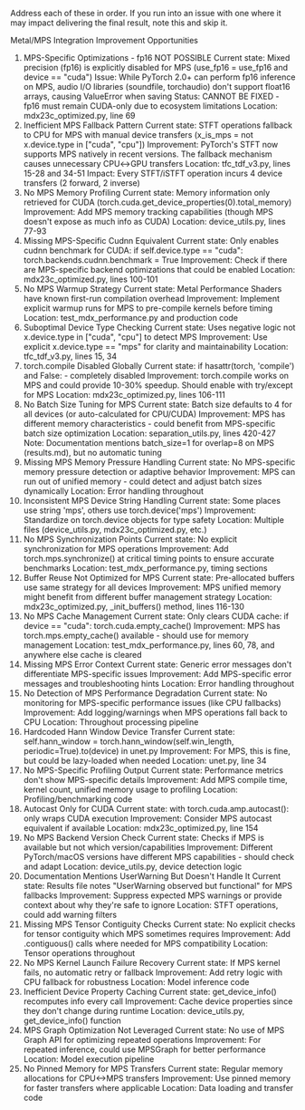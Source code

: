 Address each of these in order. If you run into an issue with one where it may impact delivering the final result, note this and skip it.

Metal/MPS Integration Improvement Opportunities
1. MPS-Specific Optimizations - fp16 NOT POSSIBLE
Current state: Mixed precision (fp16) is explicitly disabled for MPS (use_fp16 = use_fp16 and device == "cuda")
Issue: While PyTorch 2.0+ can perform fp16 inference on MPS, audio I/O libraries (soundfile, torchaudio) don't support float16 arrays, causing ValueError when saving
Status: CANNOT BE FIXED - fp16 must remain CUDA-only due to ecosystem limitations
Location: mdx23c_optimized.py, line 69
2. Inefficient MPS Fallback Pattern
Current state: STFT operations fallback to CPU for MPS with manual device transfers (x_is_mps = not x.device.type in ["cuda", "cpu"])
Improvement: PyTorch's STFT now supports MPS natively in recent versions. The fallback mechanism causes unnecessary CPU↔GPU transfers
Location: tfc_tdf_v3.py, lines 15-28 and 34-51
Impact: Every STFT/iSTFT operation incurs 4 device transfers (2 forward, 2 inverse)
3. No MPS Memory Profiling
Current state: Memory information only retrieved for CUDA (torch.cuda.get_device_properties(0).total_memory)
Improvement: Add MPS memory tracking capabilities (though MPS doesn't expose as much info as CUDA)
Location: device_utils.py, lines 77-93
4. Missing MPS-Specific Cudnn Equivalent
Current state: Only enables cudnn benchmark for CUDA: if self.device.type == "cuda": torch.backends.cudnn.benchmark = True
Improvement: Check if there are MPS-specific backend optimizations that could be enabled
Location: mdx23c_optimized.py, lines 100-101
5. No MPS Warmup Strategy
Current state: Metal Performance Shaders have known first-run compilation overhead
Improvement: Implement explicit warmup runs for MPS to pre-compile kernels before timing
Location: test_mdx_performance.py and production code
6. Suboptimal Device Type Checking
Current state: Uses negative logic not x.device.type in ["cuda", "cpu"] to detect MPS
Improvement: Use explicit x.device.type == "mps" for clarity and maintainability
Location: tfc_tdf_v3.py, lines 15, 34
7. torch.compile Disabled Globally
Current state: if hasattr(torch, 'compile') and False: - completely disabled
Improvement: torch.compile works on MPS and could provide 10-30% speedup. Should enable with try/except for MPS
Location: mdx23c_optimized.py, lines 106-111
8. No Batch Size Tuning for MPS
Current state: Batch size defaults to 4 for all devices (or auto-calculated for CPU/CUDA)
Improvement: MPS has different memory characteristics - could benefit from MPS-specific batch size optimization
Location: separation_utils.py, lines 420-427
Note: Documentation mentions batch_size=1 for overlap=8 on MPS (results.md), but no automatic tuning
9. Missing MPS Memory Pressure Handling
Current state: No MPS-specific memory pressure detection or adaptive behavior
Improvement: MPS can run out of unified memory - could detect and adjust batch sizes dynamically
Location: Error handling throughout
10. Inconsistent MPS Device String Handling
Current state: Some places use string 'mps', others use torch.device('mps')
Improvement: Standardize on torch.device objects for type safety
Location: Multiple files (device_utils.py, mdx23c_optimized.py, etc.)
11. No MPS Synchronization Points
Current state: No explicit synchronization for MPS operations
Improvement: Add torch.mps.synchronize() at critical timing points to ensure accurate benchmarks
Location: test_mdx_performance.py, timing sections
12. Buffer Reuse Not Optimized for MPS
Current state: Pre-allocated buffers use same strategy for all devices
Improvement: MPS unified memory might benefit from different buffer management strategy
Location: mdx23c_optimized.py, _init_buffers() method, lines 116-130
13. No MPS Cache Management
Current state: Only clears CUDA cache: if device == "cuda": torch.cuda.empty_cache()
Improvement: MPS has torch.mps.empty_cache() available - should use for memory management
Location: test_mdx_performance.py, lines 60, 78, and anywhere else cache is cleared
14. Missing MPS Error Context
Current state: Generic error messages don't differentiate MPS-specific issues
Improvement: Add MPS-specific error messages and troubleshooting hints
Location: Error handling throughout
15. No Detection of MPS Performance Degradation
Current state: No monitoring for MPS-specific performance issues (like CPU fallbacks)
Improvement: Add logging/warnings when MPS operations fall back to CPU
Location: Throughout processing pipeline
16. Hardcoded Hann Window Device Transfer
Current state: self.hann_window = torch.hann_window(self.win_length, periodic=True).to(device) in unet.py
Improvement: For MPS, this is fine, but could be lazy-loaded when needed
Location: unet.py, line 34
17. No MPS-Specific Profiling Output
Current state: Performance metrics don't show MPS-specific details
Improvement: Add MPS compile time, kernel count, unified memory usage to profiling
Location: Profiling/benchmarking code
18. Autocast Only for CUDA
Current state: with torch.cuda.amp.autocast(): only wraps CUDA execution
Improvement: Consider MPS autocast equivalent if available
Location: mdx23c_optimized.py, line 154
19. No MPS Backend Version Check
Current state: Checks if MPS is available but not which version/capabilities
Improvement: Different PyTorch/macOS versions have different MPS capabilities - should check and adapt
Location: device_utils.py, device detection logic
20. Documentation Mentions UserWarning But Doesn't Handle It
Current state: Results file notes "UserWarning observed but functional" for MPS fallbacks
Improvement: Suppress expected MPS warnings or provide context about why they're safe to ignore
Location: STFT operations, could add warning filters
21. Missing MPS Tensor Contiguity Checks
Current state: No explicit checks for tensor contiguity which MPS sometimes requires
Improvement: Add .contiguous() calls where needed for MPS compatibility
Location: Tensor operations throughout
22. No MPS Kernel Launch Failure Recovery
Current state: If MPS kernel fails, no automatic retry or fallback
Improvement: Add retry logic with CPU fallback for robustness
Location: Model inference code
23. Inefficient Device Property Caching
Current state: get_device_info() recomputes info every call
Improvement: Cache device properties since they don't change during runtime
Location: device_utils.py, get_device_info() function
24. MPS Graph Optimization Not Leveraged
Current state: No use of MPS Graph API for optimizing repeated operations
Improvement: For repeated inference, could use MPSGraph for better performance
Location: Model execution pipeline
25. No Pinned Memory for MPS Transfers
Current state: Regular memory allocations for CPU<->MPS transfers
Improvement: Use pinned memory for faster transfers where applicable
Location: Data loading and transfer code